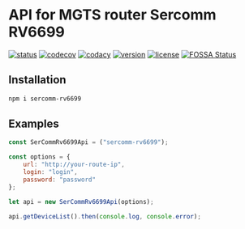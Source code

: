# API for MGTS router Sercomm RV6699

[![status](https://api.travis-ci.org/timmson/sercomm-rv6699.svg?branch=master)](https://travis-ci.org/timmson/sercomm-rv6699)
[![codecov](https://codecov.io/gh/timmson/sercomm-rv6699/branch/master/graph/badge.svg)](https://codecov.io/gh/timmson/sercomm-rv6699)
[![codacy](https://api.codacy.com/project/badge/Grade/71d7aeeb05e940028f7ac1766d6fff30)](https://www.codacy.com/app/timmson666/sercomm-rv6699)
[![version](https://img.shields.io/npm/v/sercomm-rv6699.svg)](https://www.npmjs.com/package/sercomm-rv6699)
[![license](https://img.shields.io/npm/l/sercomm-rv6699.svg)](https://www.npmjs.com/package/sercomm-rv6699)
[![FOSSA Status](https://app.fossa.io/api/projects/git%2Bgithub.com%2Ftimmson%2Fsercomm-rv6699.svg?type=shield)](https://app.fossa.io/projects/git%2Bgithub.com%2Ftimmson%2Fsercomm-rv6699?ref=badge_shield)

## Installation
```bash
npm i sercomm-rv6699
```

## Examples
```js
const SerCommRv6699Api = ("sercomm-rv6699");

const options = {
    url: "http://your-route-ip",
    login: "login",
    password: "password"
};

let api = new SerCommRv6699Api(options);

api.getDeviceList().then(console.log, console.error);
```
